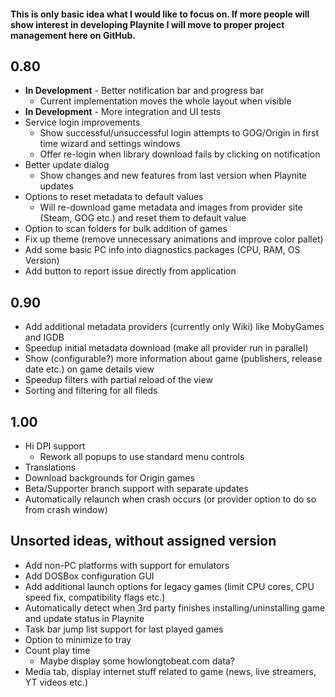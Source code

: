 #### This is only basic idea what I would like to focus on. If more people will show interest in developing Playnite I will move to proper project management here on GitHub.

## 0.80

* **In Development** - Better notification bar and progress bar
    * Current implementation moves the whole layout when visible
* **In Development** - More integration and UI tests
* Service login improvements
    * Show successful/unsuccessful login attempts to GOG/Origin in first time wizard and settings windows
    * Offer re-login when library download fails by clicking on notification
* Better update dialog
    * Show changes and new features from last version when Playnite updates
* Options to reset metadata to default values
    * Will re-download game metadata and images from provider site (Steam, GOG etc.) and reset them to default value
* Option to scan folders for bulk addition of games
* Fix up theme (remove unnecessary animations and improve color pallet)
* Add some basic PC info into diagnostics packages (CPU, RAM, OS Version)
* Add button to report issue directly from application

## 0.90

* Add additional metadata providers (currently only Wiki) like MobyGames and IGDB
* Speedup initial metadata download (make all provider run in parallel)
* Show (configurable?) more information about game (publishers, release date etc.) on game details view
* Speedup filters with partial reload of the view
* Sorting and filtering for all fileds

## 1.00
* Hi DPI support
    * Rework all popups to use standard menu controls
* Translations
* Download backgrounds for Origin games
* Beta/Supporter branch support with separate updates
* Automatically relaunch when crash occurs (or provider option to do so from crash window)

## Unsorted ideas, without assigned version
* Add non-PC platforms with support for emulators
* Add DOSBox configuration GUI
* Add additional launch options for legacy games (limit CPU cores, CPU speed fix, compatibility flags etc.)
* Automatically detect when 3rd party finishes installing/uninstalling game and update status in Playnite
* Task bar jump list support for last played games
* Option to minimize to tray
* Count play time
    * Maybe display some howlongtobeat.com data?
* Media tab, display internet stuff related to game (news, live streamers, YT videos etc.)